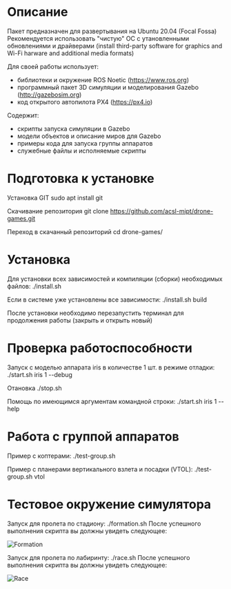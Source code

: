 Описание
========

Пакет предназначен для развертывания на Ubuntu 20.04 (Focal Fossa)
Рекомендуется использовать "чистую" ОС с утановленными обновлениями и драйверами (install third-party software for graphics and Wi-Fi harware and additional media formats)

Для своей работы использует:
- библиотеки и окружение ROS Noetic (https://www.ros.org)
- программный пакет 3D симуляции и моделирования Gazebo (http://gazebosim.org)
- код открытого автопилота PX4 (https://px4.io)

Содержит:
- скрипты запуска симуляции в Gazebo
- модели объектов и описание миров для Gazebo
- примеры кода для запуска группы аппаратов
- служебные файлы и исполняемые скрипты


Подготовка к установке
======================

Установка GIT
sudo apt install git

Скачивание репозитория
git clone https://github.com/acsl-mipt/drone-games.git

Переход в скачанный репозиторий
cd drone-games/


Установка
=========

Для установки всех зависимостей и компиляции (сборки) необходимых файлов:
./install.sh

Если в системе уже установлены все зависимости:
./install.sh build

После установки необходимо перезапустить терминал для продолжения работы (закрыть и открыть новый)


Проверка работоспособности
==========================

Запуск с моделью аппарата iris в количестве 1 шт. в режиме отладки:
./start.sh iris 1 --debug

Отановка
./stop.sh

Помощь по имеющимся аргументам командной строки:
./start.sh iris 1 --help

Работа с группой аппаратов
==========================

Пример с коптерами:
./test-group.sh

Пример с планерами вертикального взлета и посадки (VTOL):
./test-group.sh vtol


Тестовое окружение симулятора
=============================
Запуск для пролета по стадиону:
./formation.sh
После успешного выполнения скрипта вы должны увидеть следующее:

![Formation](https://github.com/acsl-mipt/drone-games/blob/main/.imgs/formation.png)

Запуск для пролета по лабиринту:
./race.sh
После успешного выполнения скрипта вы должны увидеть следующее:

![Race](https://github.com/acsl-mipt/drone-games/blob/main/.imgs/race.png)

